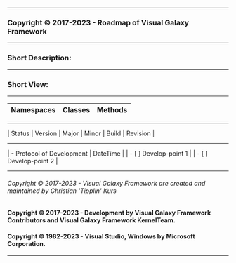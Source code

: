 ----
### Copyright © 2017-2023 - Roadmap of Visual Galaxy Framework
----
### Short Description:
----
### Short View:
----
| Namespaces | Classes | Methods |
| ---------- | ------- | ------- |
----
| Status		| Version | Major | Minor | Build | Revision |

----
| - Protocol of Development | DateTime |
| - [ ] Develop-point 1 |
| - [ ] Develop-point 2 |

----
###### Copyright © 2017-2023 - Visual Galaxy Framework are created and maintained by Christian 'Tipplin' Kurs
#### Copyright © 2017-2023 - Development by Visual Galaxy Framework Contributors and Visual Galaxy Framework KernelTeam.
#### Copyright © 1982-2023 - Visual Studio, Windows by Microsoft Corporation.
----
